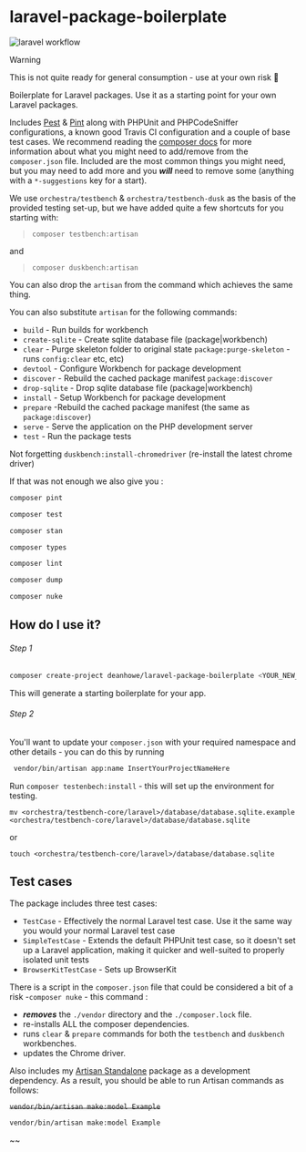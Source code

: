 # laravel-package-boilerplate

![laravel workflow](https://github.com/deanhowe/laravel-package-boilerplate/actions/workflows/laravel/badge.svg)

> [!WARNING]
> This is not quite ready for general consumption - use at your own risk 🤨

Boilerplate for Laravel packages. Use it as a starting point for your own Laravel packages.

Includes [Pest](https://pestphp.com/) & [Pint](https://laravel.com/docs/10.x/pint) along with PHPUnit and PHPCodeSniffer configurations, a known good Travis CI configuration and a couple of base test cases.
We recommend reading the [composer docs](https://getcomposer.org/doc/04-schema.md) for more information about what you might need to add/remove from the `composer.json` file. 
Included are the most common things you might need, but you may need to add more and you __*will*__ need to remove some (anything with a `*-suggestions` key for a start).

We use `orchestra/testbench` & `orchestra/testbench-dusk` as the basis of the provided testing set-up, but we have added quite a few shortcuts for you starting with:

> `composer testbench:artisan`

and 
 
> `composer duskbench:artisan`

You can also drop the `artisan` from the command which achieves the same thing.

You can also substitute `artisan` for the following commands:

 * `build` -  Run builds for workbench
 * `create-sqlite` - Create sqlite database file (package|workbench)
 * `clear` - Purge skeleton folder to original state `package:purge-skeleton` - runs `config:clear` etc, etc)
 * `devtool` - Configure Workbench for package development
 * `discover` - Rebuild the cached package manifest `package:discover`
 * `drop-sqlite` - Drop sqlite database file (package|workbench)
 * `install` - Setup Workbench for package development
 * `prepare` -Rebuild the cached package manifest (the same as `package:discover`)
 * `serve` - Serve the application on the PHP development server
 * `test` - Run the package tests

Not forgetting `duskbench:install-chromedriver` (re-install the latest chrome driver)



If that was not enough we also give you :

```bash
composer pint
```

```bash
composer test
```

```bash
composer stan
```

```bash
composer types
```

```bash
composer lint
```

```bash
composer dump
```

```bash
composer nuke
```


How do I use it?
----------------
###### Step 1
```bash
composer create-project deanhowe/laravel-package-boilerplate <YOUR_NEW_PACKAGE_DIRECTORY>
```

This will generate a starting boilerplate for your app.

###### Step 2
You'll want to update your `composer.json` with your required namespace and other details - you can do this by running
```bash
 vendor/bin/artisan app:name InsertYourProjectNameHere
 ```

Run `composer testenbech:install` - this will set up the environment for testing.

    mv <orchestra/testbench-core/laravel>/database/database.sqlite.example <orchestra/testbench-core/laravel>/database/database.sqlite

or

    touch <orchestra/testbench-core/laravel>/database/database.sqlite


Test cases
----------

The package includes three test cases:

* `TestCase` - Effectively the normal Laravel test case. Use it the same way you would your normal Laravel test case
* `SimpleTestCase` - Extends the default PHPUnit test case, so it doesn't set up a Laravel application, making it quicker and well-suited to properly isolated unit tests
* `BrowserKitTestCase` - Sets up BrowserKit

There is a script in the `composer.json` file that could be considered a bit of a risk -`composer nuke` - this command :
* __*removes*__ the `./vendor` directory and the `./composer.lock` file.
* re-installs ALL the composer dependencies.
* runs `clear` & `prepare` commands for both the `testbench` and `duskbench` workbenches.
* updates the Chrome driver.

Also includes my [Artisan Standalone](https://github.com/matthewbdaly/artisan-standalone) package as a development dependency. As a result, you should be able to run Artisan commands as follows:

~~`vendor/bin/artisan make:model Example`~~

```bash
vendor/bin/artisan make:model Example
```
~~
